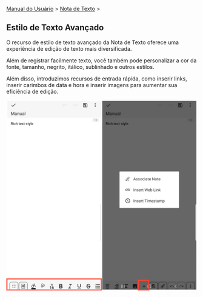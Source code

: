 [Manual do Usuário](/dragonnest/drawnote/manual/pt) > [Nota de Texto](/dragonnest/drawnote/manual/pt/text_note) >

Estilo de Texto Avançado
---
O recurso de estilo de texto avançado da Nota de Texto oferece uma experiência de edição de texto mais diversificada.

Além de registrar facilmente texto, você também pode personalizar a cor da fonte, tamanho, negrito, itálico, sublinhado e outros estilos.

Além disso, introduzimos recursos de entrada rápida, como inserir links, inserir carimbos de data e hora e inserir imagens para aumentar sua eficiência de edição.

![](imgs/rich_text_style1.png)